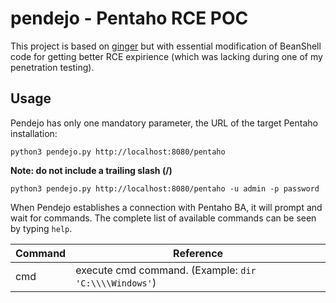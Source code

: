 # pendejo - Pentaho RCE POC

This project is based on [ginger](https://github.com/HawSec/ginger) but with essential modification of BeanShell code for getting better RCE expirience (which was lacking during one of my penetration testing).

## Usage

Pendejo has only one mandatory parameter, the URL of the target Pentaho installation:

```console
python3 pendejo.py http://localhost:8080/pentaho
```

**Note: do not include a trailing slash (/)**

```console
python3 pendejo.py http://localhost:8080/pentaho -u admin -p password
```

When Pendejo establishes a connection with Pentaho BA, it will prompt and wait for commands.
The complete list of available commands can be seen by typing `help`.

Command | Reference
--- | ---
cmd | execute cmd command. (Example: ```dir 'C:\\\\Windows'```)
